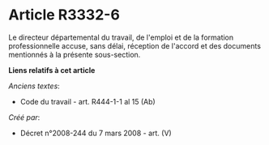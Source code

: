 # Article R3332-6

Le directeur départemental du travail, de l'emploi et de la formation professionnelle accuse, sans délai, réception de
l'accord et des documents mentionnés à la présente sous-section.

**Liens relatifs à cet article**

_Anciens textes_:

  - Code du travail - art. R444-1-1 al 15 (Ab)

_Créé par_:

  - Décret n°2008-244 du 7 mars 2008 - art. (V)
